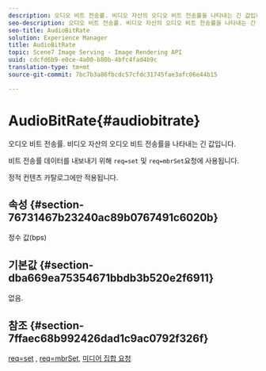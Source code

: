 ```yaml
---
description: 오디오 비트 전송률. 비디오 자산의 오디오 비트 전송률을 나타내는 긴 값입니다.
seo-description: 오디오 비트 전송률. 비디오 자산의 오디오 비트 전송률을 나타내는 긴 값입니다.
seo-title: AudioBitRate
solution: Experience Manager
title: AudioBitRate
topic: Scene7 Image Serving - Image Rendering API
uuid: cdcfd6b9-e0ce-4a00-b80b-4bfc4fad4b9c
translation-type: tm+mt
source-git-commit: 7bc7b3a86fbcdc57cfdc31745fae3afc06e44b15

---
```



# AudioBitRate{#audiobitrate}

오디오 비트 전송률. 비디오 자산의 오디오 비트 전송률을 나타내는 긴 값입니다.

비트 전송률 데이터를 내보내기 위해 `req=set` 및 `req=mbrSet`요청에 사용됩니다.

정적 컨텐츠 카탈로그에만 적용됩니다.

## 속성 {#section-76731467b23240ac89b0767491c6020b}

정수 값(bps)

## 기본값 {#section-dba669ea75354671bbdb3b520e2f6911}

없음.

## 참조 {#section-7ffaec68b992426dad1c9ac0792f326f}

[req=set](../../../../../is-api/http-ref/image-serving-api-ref/c-http-protocol-reference/c-command-reference/r-req/r-set.md#reference-2cac1a03eaf44a7986e18f2898384f98) , [req=mbrSet](../../../../../is-api/http-ref/image-serving-api-ref/c-http-protocol-reference/c-command-reference/r-req/r-mbrset.md#reference-603d75babde74508a878c27bd4cced73), [미디어 집합 요청](../../../../../is-api/http-ref/image-serving-api-ref/c-http-protocol-reference/c-syntax-and-features/r-media-set-requests.md#reference-f2f2aa11208b47609fe17848d3b86a0b)
